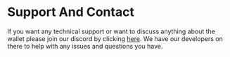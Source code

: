 # Support And Contact

If you want any technical support or want to discuss anything about the wallet please join our discord by clicking [here](https://discord.com/invite/YEUQVvQrzy). We have our developers on there to help with any issues and questions you have.
